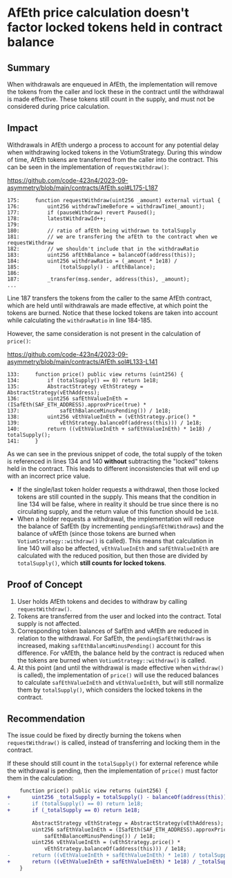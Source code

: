 # AfEth price calculation doesn't factor locked tokens held in contract balance

## Summary

When withdrawals are enqueued in AfEth, the implementation will remove the tokens from the caller and lock these in the contract until the withdrawal is made effective. These tokens still count in the supply, and must not be considered during price calculation.

## Impact

Withdrawals in AfEth undergo a process to account for any potential delay when withdrawing locked tokens in the VotiumStrategy. During this window of time, AfEth tokens are transferred from the caller into the contract. This can be seen in the implementation of `requestWithdraw()`:

https://github.com/code-423n4/2023-09-asymmetry/blob/main/contracts/AfEth.sol#L175-L187

```solidity
175:     function requestWithdraw(uint256 _amount) external virtual {
176:         uint256 withdrawTimeBefore = withdrawTime(_amount);
177:         if (pauseWithdraw) revert Paused();
178:         latestWithdrawId++;
179: 
180:         // ratio of afEth being withdrawn to totalSupply
181:         // we are transfering the afEth to the contract when we requestWithdraw
182:         // we shouldn't include that in the withdrawRatio
183:         uint256 afEthBalance = balanceOf(address(this));
184:         uint256 withdrawRatio = (_amount * 1e18) /
185:             (totalSupply() - afEthBalance);
186: 
187:         _transfer(msg.sender, address(this), _amount);
...
```

Line 187 transfers the tokens from the caller to the same AfEth contract, which are held until withdrawals are made effective, at which point the tokens are burned. Notice that these locked tokens are taken into account while calculating the `withdrawRatio` in line 184-185.

However, the same consideration is not present in the calculation of `price()`: 

https://github.com/code-423n4/2023-09-asymmetry/blob/main/contracts/AfEth.sol#L133-L141

```solidity
133:     function price() public view returns (uint256) {
134:         if (totalSupply() == 0) return 1e18;
135:         AbstractStrategy vEthStrategy = AbstractStrategy(vEthAddress);
136:         uint256 safEthValueInEth = (ISafEth(SAF_ETH_ADDRESS).approxPrice(true) *
137:             safEthBalanceMinusPending()) / 1e18;
138:         uint256 vEthValueInEth = (vEthStrategy.price() *
139:             vEthStrategy.balanceOf(address(this))) / 1e18;
140:         return ((vEthValueInEth + safEthValueInEth) * 1e18) / totalSupply();
141:     }
```

As we can see in the previous snippet of code, the total supply of the token is referenced in lines 134 and 140 **without** subtracting the "locked" tokens held in the contract. This leads to different inconsistencies that will end up with an incorrect price value.

- If the single/last token holder requests a withdrawal, then those locked tokens are still counted in the supply. This means that the condition in line 134 will be false, where in reality it should be true since there is no circulating supply, and the return value of this function should be `1e18`.
- When a holder requests a withdrawal, the implementation will reduce the balance of SafEth (by incrementing `pendingSafEthWithdraws`) and the balance of vAfEth (since those tokens are burned when `VotiumStrategy::withdraw()` is called). This means that calculation in line 140 will also be affected, `vEthValueInEth` and `safEthValueInEth` are calculated with the reduced position, but then those are divided by `totalSupply()`, which **still counts for locked tokens**.

## Proof of Concept

1. User holds AfEth tokens and decides to withdraw by calling `requestWithdraw()`.
2. Tokens are transferred from the user and locked into the contract. Total supply is not affected.
3. Corresponding token balances of SafEth and vAfEth are reduced in relation to the withdrawal. For SafEth, the `pendingSafEthWithdraws` is increased, making `safEthBalanceMinusPending()` account for this difference. For vAfEth, the balance held by the contract is reduced when the tokens are burned when `VotiumStrategy::withdraw()` is called.
4. At this point (and until the withdrawal is made effective when `withdraw()` is called), the implementation of `price()` will use the reduced balances to calculate `safEthValueInEth` and `vEthValueInEth`, but will still normalize them by `totalSupply()`, which considers the locked tokens in the contract.

## Recommendation

The issue could be fixed by directly burning the tokens when `requestWithdraw()` is called, instead of transferring and locking them in the contract.

If these should still count in the `totalSupply()` for external reference while the withdrawal is pending, then the implementation of `price()` must factor them in the calculation:

```diff
    function price() public view returns (uint256) {
+       uint256 _totalSupply = totalSupply() - balanceOf(address(this));
-       if (totalSupply() == 0) return 1e18;
+       if (_totalSupply == 0) return 1e18;
        
        AbstractStrategy vEthStrategy = AbstractStrategy(vEthAddress);
        uint256 safEthValueInEth = (ISafEth(SAF_ETH_ADDRESS).approxPrice(true) *
            safEthBalanceMinusPending()) / 1e18;
        uint256 vEthValueInEth = (vEthStrategy.price() *
            vEthStrategy.balanceOf(address(this))) / 1e18;
-       return ((vEthValueInEth + safEthValueInEth) * 1e18) / totalSupply();
+       return ((vEthValueInEth + safEthValueInEth) * 1e18) / _totalSupply;
    }
```
